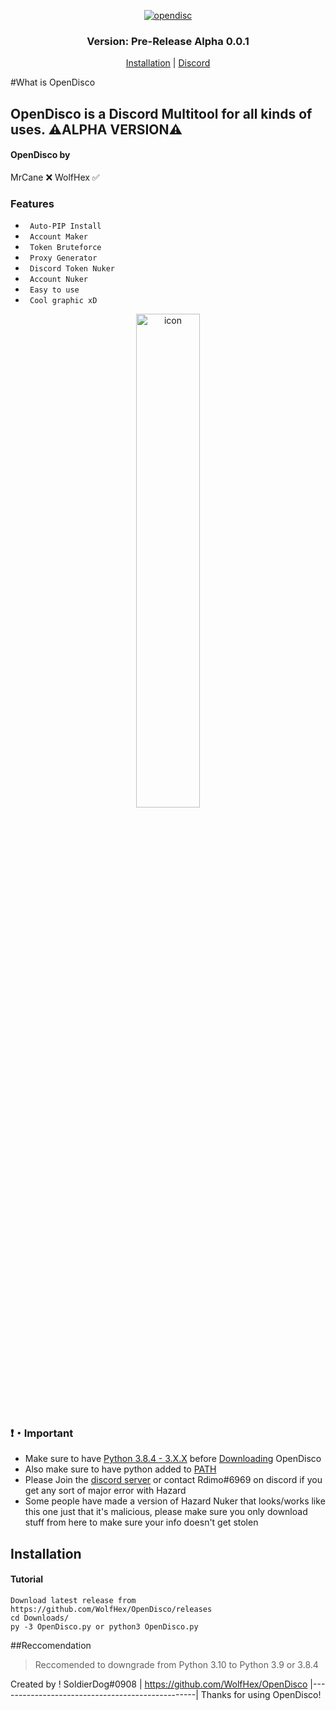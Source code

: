 <center>
<p align= center</p><a href="https://github.com/WolfHex/OpenDisco" target="_blank"><img src="https://cdn.discordapp.com/attachments/901180127868768306/913905113964376115/logo.png" alt="opendisc"></a>
 
### Version: Pre-Release Alpha 0.0.1

</center>

<p align="center">
<a href="https://github.com/WolfHex/OpenDisco#Installation">Installation</a> |
<a href="">Discord</a>
</p>

#What is OpenDisco

## OpenDisco is a Discord Multitool for all kinds of uses.     ⚠️ALPHA VERSION⚠️
                                                       

#### OpenDisco by
MrCane ❌
WolfHex ✅

### Features
* ` Auto-PIP Install`
* ` Account Maker`
* ` Token Bruteforce`
* ` Proxy Generator`
* ` Discord Token Nuker`
* ` Account Nuker`
* ` Easy to use`
* ` Cool graphic xD`

<p align="center">
 <img alt="icon" src="https://cdn.discordapp.com/attachments/911561579219279896/913893379987882094/screen.png" width="45%">



### ❗・Important
* Make sure to have [Python 3.8.4 - 3.X.X](https://www.python.org/downloads/) before [Downloading](https://github.com/WolfHex/OpenDisco/) OpenDisco
* Also make sure to have python added to [PATH](https://datatofish.com/add-python-to-windows-path/)
* Please Join the [discord server](https://rdimo.github.io/CheatAway/) or contact Rdimo#6969 on discord if you get any sort of major error with Hazard
* Some people have made a version of Hazard Nuker that looks/works like this one just that it's malicious, please make sure you only download stuff from here to make sure your info doesn't get stolen

## Installation 

#### Tutorial
```
Download latest release from https://github.com/WolfHex/OpenDisco/releases
cd Downloads/
py -3 OpenDisco.py or python3 OpenDisco.py
```

##Reccomendation

> Reccomended to downgrade from Python 3.10 to Python 3.9 or 3.8.4

Created by ! SoldierDog#0908 | https://github.com/WolfHex/OpenDisco
|-------------------------------------------------|
Thanks for using OpenDisco!
